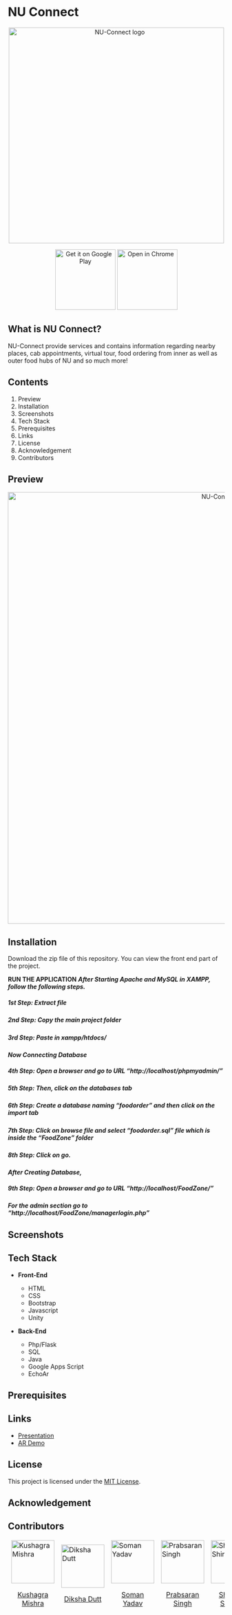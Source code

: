 <h1> NU Connect </h1>

<div align="center">
  <img alt="NU-Connect logo" src="https://i.imgur.com/MGJNqi9.png" width="500px" />
</div>

<p align="center">
  <img alt="Get it on Google Play" title="Google Play" src="http://i.imgur.com/mtGRPuM.png" width="140">
 <img alt="Open in Chrome" title="Chrome" src="https://i.imgur.com/ZIhDtNR.png" width="140">
</p>

##  What is NU Connect?

<div>  
<p>NU-Connect provide services and contains information regarding nearby places, cab appointments, virtual tour, food ordering from inner as well as outer food hubs of NU and so much more!</p>
</div>

## Contents
1. Preview
2. Installation
3. Screenshots
4. Tech Stack
5. Prerequisites
6. Links
7. License
8. Acknowledgement
9. Contributors

 ## Preview
 
 <div align="center">
  <img alt="NU-Connect logo" src="https://i.imgur.com/KuddZoJ.png" width="1000px" />
 </div>


## Installation
Download the zip file of this repository. You can view the front end part of the project.

<b>RUN THE APPLICATION</b>
***After Starting Apache and MySQL in XAMPP, follow the following steps.***

##### 1st Step: Extract file

##### 2nd Step: Copy the main project folder

##### 3rd Step: Paste in xampp/htdocs/

 
***Now Connecting Database***

##### 4th Step: Open a browser and go to URL “http://localhost/phpmyadmin/”

##### 5th Step: Then, click on the databases tab

##### 6th Step: Create a database naming “foodorder” and then click on the import tab

##### 7th Step: Click on browse file and select “foodorder.sql” file which is inside the “FoodZone” folder

##### 8th Step: Click on go.

***After Creating Database,***

##### 9th Step: Open a browser and go to URL “http://localhost/FoodZone/”

***For the admin section go to “http://localhost/FoodZone/managerlogin.php”***


## Screenshots

## Tech Stack
* **Front-End**	
	* HTML
	* CSS
	* Bootstrap
	* Javascript
	* Unity

* **Back-End**
	* Php/Flask
	* SQL
	* Java
	* Google Apps Script
	* EchoAr


## Prerequisites
## Links
 - <a href="https://drive.google.com/file/d/19Lw7Lm4AuOa_EAc_3ttaeFA3pedjB1EE/view?usp=sharing"> Presentation </a> 
 - <a href=""> AR Demo </a> </h3>


## License
This project is licensed under the [MIT License](LICENSE).

## Acknowledgement

## Contributors

<table>
	<thead>
	<tr>
		<td>
			<img width="100" alt="Kushagra Mishra" src="https://ideate-zero.github.io/zerobug/images/Kushagra.png" align="center">
			<a href="https://github.com/kushagraup"><p align="center"> Kushagra Mishra </p></a>
			</td>
		<td>
			<img width="100" alt="Diksha Dutt" src="https://i.imgur.com/wnTuh6Y.png" align="center">
			<a href="https://github.com/dikshadutt08"><p align="center"> Diksha Dutt </p></a>
		</td>
		<td>
			<img width="100" alt="Soman Yadav" src="https://i.imgur.com/iD76kAe.png" align="center">
			<a href="https://github.com/somanyadav"><p align="center"> Soman Yadav </p></a>
		</td>
		<td>
			<img width="100" alt="Prabsaran Singh" src="https://ideate-zero.github.io/zerobug/images/Prabsaran.png" align="center">
			<a href="https://github.com/prabsaransingh05"><p align="center"> Prabsaran Singh </p></a>
		</td>
		<td>
			<img width="100" alt="Shailesh Shiroha" src="https://ideate-zero.github.io/zerobug/images/shailesh.png" align="center">
			<a href="https://github.com/shailesh236"><p align="center"> Shailesh Shiroha </p></a>
		</td>
	</tr>
</table>



	
